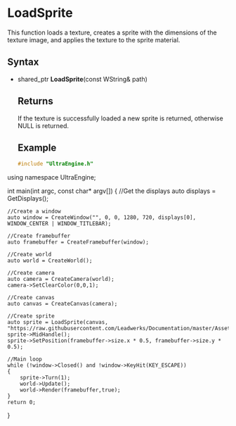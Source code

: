 # LoadSprite

This function loads a texture, creates a sprite with the dimensions of the texture image, and applies the texture to the sprite material.

## Syntax

- shared_ptr<Sprite> **LoadSprite**(const WString& path)
  
  ## Returns
  
  If the texture is successfully loaded a new sprite is returned, otherwise NULL is returned.
  
  ## Example
  
  ```c++
  #include "UltraEngine.h"

using namespace UltraEngine;

int main(int argc, const char* argv[])
{
    //Get the displays
    auto displays = GetDisplays();

    //Create a window
    auto window = CreateWindow("", 0, 0, 1280, 720, displays[0], WINDOW_CENTER | WINDOW_TITLEBAR);
    
    //Create framebuffer
    auto framebuffer = CreateFramebuffer(window);
    
    //Create world
    auto world = CreateWorld();
    
    //Create camera
    auto camera = CreateCamera(world);
    camera->SetClearColor(0,0,1);
    
    //Create canvas
    auto canvas = CreateCanvas(camera);
    
    //Create sprite
    auto sprite = LoadSprite(canvas, "https://raw.githubusercontent.com/Leadwerks/Documentation/master/Assets/Materials/Sprites/nightraider.dds");
    sprite->MidHandle();
    sprite->SetPosition(framebuffer->size.x * 0.5, framebuffer->size.y * 0.5);
    
    //Main loop
    while (!window->Closed() and !window->KeyHit(KEY_ESCAPE))
    {
        sprite->Turn(1);
        world->Update();
        world->Render(framebuffer,true);
    }
    return 0;
}
  ```
